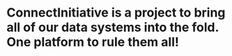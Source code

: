 # ConnectInitiative is a project to bring all of our data systems into the fold. One platform to rule them all!

